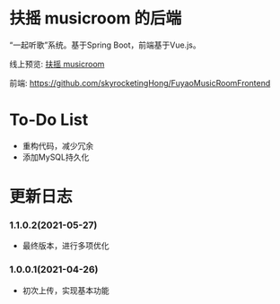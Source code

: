 # 扶摇 musicroom 的后端
“一起听歌”系统。基于Spring Boot，前端基于Vue.js。

线上预览: [扶摇 musicroom](https://music.skyrocketing.ninja)

前端: https://github.com/skyrocketingHong/FuyaoMusicRoomFrontend

# To-Do List
  - 重构代码，减少冗余
  - 添加MySQL持久化

# 更新日志
### 1.1.0.2(2021-05-27)
- 最终版本，进行多项优化

### 1.0.0.1(2021-04-26)
- 初次上传，实现基本功能
